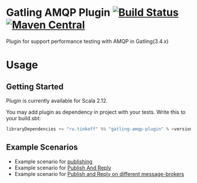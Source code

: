 # Gatling AMQP Plugin [![Build Status](https://travis-ci.com/TinkoffCreditSystems/gatling-amqp-plugin.svg?branch=master)](https://travis-ci.com/TinkoffCreditSystems/gatling-amqp-plugin) [![Maven Central](https://img.shields.io/maven-central/v/ru.tinkoff/gatling-amqp-plugin_2.12.svg?color=success)](https://search.maven.org/search?q=ru.tinkoff.gatling-amqp-plugin)

Plugin for support performance testing with AMQP in Gatling(3.4.x)

# Usage

## Getting Started
Plugin is currently available for Scala 2.12.

You may add plugin as dependency in project with your tests. Write this to your build.sbt: 
``` scala
libraryDependencies += "ru.tinkoff" %% "gatling-amqp-plugin" % <version> % Test
``` 

## Example Scenarios

* Example scenario for [publishing](https://github.com/TinkoffCreditSystems/gatling-amqp-plugin/blob/master/src/test/scala/ru/tinkoff/gatling/amqp/examples/PublishExample.scala)
* Example scenario for [Publish And Reply](https://github.com/TinkoffCreditSystems/gatling-amqp-plugin/blob/master/src/test/scala/ru/tinkoff/gatling/amqp/examples/RequestReplyExample.scala)
* Example scenario for [Publish and Reply on different message-brokers](https://github.com/TinkoffCreditSystems/gatling-amqp-plugin/blob/master/src/test/scala/ru/tinkoff/gatling/amqp/examples/RequestReplyTwoBrokerExample.scala)
